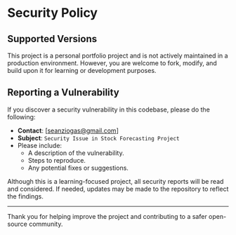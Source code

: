 # Security Policy

## Supported Versions

This project is a personal portfolio project and is not actively maintained in a production environment. However, you are welcome to fork, modify, and build upon it for learning or development purposes.

## Reporting a Vulnerability

If you discover a security vulnerability in this codebase, please do the following:

- **Contact**: [seanziogas@gmail.com]
- **Subject**: `Security Issue in Stock Forecasting Project`
- Please include:
  - A description of the vulnerability.
  - Steps to reproduce.
  - Any potential fixes or suggestions.

Although this is a learning-focused project, all security reports will be read and considered. If needed, updates may be made to the repository to reflect the findings.

---

Thank you for helping improve the project and contributing to a safer open-source community.

